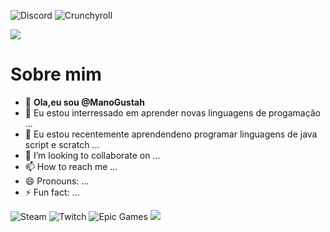 <!---especial repositorio sobre o github --->
![Discord](https://img.shields.io/badge/Discord-%235865F2.svg?style=for-the-badge&logo=discord&logoColor=white)  ![Crunchyroll](https://img.shields.io/badge/Crunchyroll-F47521?style=for-the-badge&logo=crunchyroll&logoColor=white)
<!---comentario,sere para esconder ou ocultar dados --->
![](https://64.media.tumblr.com/ab910ca35dcebddbf067c40b07ef2263/fa477392dba6bbe1-a7/s540x810/3eab3cdace0d2924b3f167ae2c77291afa388b87.gif)

# Sobre mim
- 👋 **Ola,eu sou @ManoGustah**
- 👀 Eu estou interressado em aprender novas linguagens de progamação ...
- 🌱 Eu estou recentemente aprendendeno programar linguagens de java script e scratch ...
- 💞️ I’m looking to collaborate on ...
- 📫 How to reach me ...
- 😄 Pronouns: ...
- ⚡ Fun fact: ...

<!---
ManoGustah/ManoGustah is a ✨ special ✨ repository because its `README.md` (this file) appears on your GitHub profile.
You can click the Preview link to take a look at your changes.
--->
![Steam](https://img.shields.io/badge/steam-%23000000.svg?style=for-the-badge&logo=steam&logoColor=white) ![Twitch](https://img.shields.io/badge/Twitch-9347FF?style=for-the-badge&logo=twitch&logoColor=white) ![Epic Games](https://img.shields.io/badge/epicgames-%23313131.svg?style=for-the-badge&logo=epicgames&logoColor=white)
![](https://64.media.tumblr.com/ba0133d53401fb2939826d3e200dfc15/18a0513953268126-4b/s540x810/d999ccae335306fe9ddcc0e0cab5bb0dc06e026a.gif)
